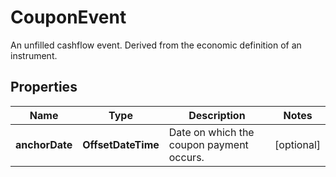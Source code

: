 

# CouponEvent

An unfilled cashflow event. Derived from the economic definition of an instrument.

## Properties

Name | Type | Description | Notes
------------ | ------------- | ------------- | -------------
**anchorDate** | **OffsetDateTime** | Date on which the coupon payment occurs. |  [optional]



